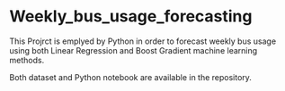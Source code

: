 # Weekly_bus_usage_forecasting

This Projrct is emplyed by Python in order to forecast weekly bus usage using both Linear Regression and Boost Gradient machine learning methods.

Both dataset and Python notebook are available in the repository.
